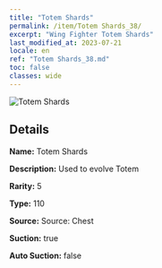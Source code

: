 ```yaml
---
title: "Totem Shards"
permalink: /item/Totem Shards_38/
excerpt: "Wing Fighter Totem Shards"
last_modified_at: 2023-07-21
locale: en
ref: "Totem Shards_38.md"
toc: false
classes: wide
---
```



 ![Totem Shards](/images/item/Totem_Shards_p.png)



## Details

 **Name:** Totem Shards 

 **Description:** Used to evolve Totem

 **Rarity:** 5 

 **Type:** 110 

 **Source:** Source: Chest 

 **Suction:** true 

 **Auto Suction:** false 


